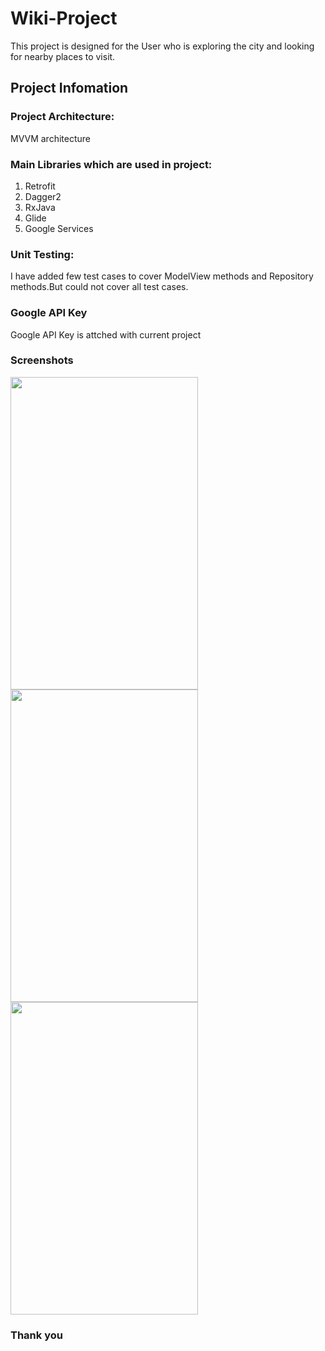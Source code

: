# Wiki-Project
This project is designed for the User who is exploring the city and looking for nearby places to visit.
## Project Infomation 

### Project Architecture:

 MVVM architecture 

### Main Libraries which are used in project:

1. Retrofit
2. Dagger2
3. RxJava
4. Glide
5. Google Services

### Unit Testing:
I have added few test cases to cover ModelView methods and Repository methods.But could not cover all test cases.

### Google API Key

Google API Key is attched with current project

### Screenshots

<img src="https://user-images.githubusercontent.com/9447556/111500823-c0358600-8787-11eb-834e-a82b0b285615.png" width="300" height="500">
<img src="https://user-images.githubusercontent.com/9447556/111500801-b9a70e80-8787-11eb-9200-d005b20ffa45.png" width="300" height="500">
<img src="https://user-images.githubusercontent.com/9447556/111500782-b4e25a80-8787-11eb-8024-be8ceba5c05b.png" width="300" height="500">

### Thank you
